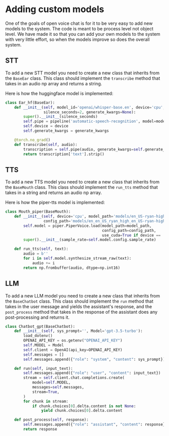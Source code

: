 # Adding custom models

One of the goals of open voice chat is for it to be very easy to add new models
to the system. The code is meant to be process level not object level. We have made it so
that you can add your own models to the system with very little effort, so when the models 
improve so does the overall system.

## STT

To add a new STT model you need to create a new class that inherits from the `BaseEar` class.
This class should implement the `transcribe` method that takes in an audio np array and returns
a string.

Here is how the huggingface model is implemented:

```python
class Ear_hf(BaseEar):
    def __init__(self, model_id='openai/whisper-base.en', device='cpu',
                 silence_seconds=2, generate_kwargs=None):
        super().__init__(silence_seconds)
        self.pipe = pipeline('automatic-speech-recognition', model=model_id, device=device)
        self.device = device
        self.generate_kwargs = generate_kwargs

    @torch.no_grad()
    def transcribe(self, audio):
        transcription = self.pipe(audio, generate_kwargs=self.generate_kwargs)
        return transcription['text'].strip()
```

## TTS

To add a new TTS model you need to create a new class that inherits from the `BaseMouth` class.
This class should implement the `run_tts` method that takes in a string and returns an audio np array.

Here is how the piper-tts model is implemented:
```python
class Mouth_piper(BaseMouth):
    def __init__(self, device='cpu', model_path='models/en_US-ryan-high.onnx',
                 config_path='models/en_en_US_ryan_high_en_US-ryan-high.onnx.json'):
        self.model = piper.PiperVoice.load(model_path=model_path,
                                           config_path=config_path,
                                           use_cuda=True if device == 'cuda' else False)
        super().__init__(sample_rate=self.model.config.sample_rate)

    def run_tts(self, text):
        audio = b''
        for i in self.model.synthesize_stream_raw(text):
            audio += i
        return np.frombuffer(audio, dtype=np.int16)
```

## LLM

To add a new LLM model you need to create a new class that inherits from the `BaseChatbot` class.
This class should implement the `run` method that takes in the user message and yields the assistant's response, and
the `post_process` method that takes in the response of the assistant does any post-processing and returns it.

```python
class Chatbot_gpt(BaseChatbot):
    def __init__(self, sys_prompt='', Model='gpt-3.5-turbo'):
        load_dotenv()
        OPENAI_API_KEY = os.getenv("OPENAI_API_KEY")
        self.MODEL = Model
        self.client = OpenAI(api_key=OPENAI_API_KEY)
        self.messages = []
        self.messages.append({"role": "system", "content": sys_prompt})

    def run(self, input_text):
        self.messages.append({"role": "user", "content": input_text})
        stream = self.client.chat.completions.create(
            model=self.MODEL,
            messages=self.messages,
            stream=True,
        )
        for chunk in stream:
            if chunk.choices[0].delta.content is not None:
                yield chunk.choices[0].delta.content

    def post_process(self, response):
        self.messages.append({"role": "assistant", "content": response})
        return response
```